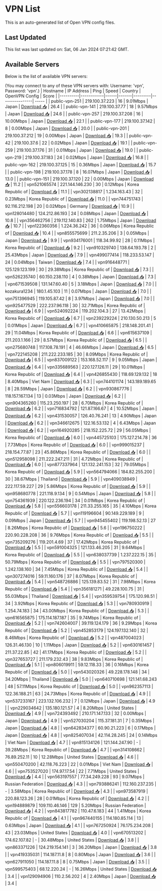 # VPN List

This is an auto-generated list of Open VPN config files.

## Last Updated

This list was last updated on: Sat, 06 Jan 2024 07:21:42 GMT.

## Available Servers

Below is the list of available VPN servers:

(You may connect to any of these VPN servers with: Username: 'vpn', Password: 'vpn'.)
| Hostname | IP Address | Ping | Speed | Country | OpenVPN Config | Score |
|----------|------------|------|-------|---------|----------------| ----- |
| public-vpn-251 | 219.100.37.223 | 16 | 9.01Mbps | Japan | [Download 📥](./configs/server_0_JP.ovpn) | 26.4 |
| public-vpn-141 | 219.100.37.77 | 18 | 9.57Mbps | Japan | [Download 📥](./configs/server_1_JP.ovpn) | 24.6 |
| public-vpn-257 | 219.100.37.208 | 16 | 10.00Mbps | Japan | [Download 📥](./configs/server_2_JP.ovpn) | 22.1 |
| public-vpn-177 | 219.100.37.142 | 8 | 0.00Mbps | Japan | [Download 📥](./configs/server_3_JP.ovpn) | 20.0 |
| public-vpn-201 | 219.100.37.212 | 19 | 0.00Mbps | Japan | [Download 📥](./configs/server_4_JP.ovpn) | 19.3 |
| public-vpn-42 | 219.100.37.6 | 22 | 0.02Mbps | Japan | [Download 📥](./configs/server_5_JP.ovpn) | 19.1 |
| public-vpn-259 | 219.100.37.176 | 31 | 0.01Mbps | Japan | [Download 📥](./configs/server_6_JP.ovpn) | 19.0 |
| public-vpn-219 | 219.100.37.183 | 24 | 0.02Mbps | Japan | [Download 📥](./configs/server_7_JP.ovpn) | 16.8 |
| public-vpn-162 | 219.100.37.125 | 15 | 0.36Mbps | Japan | [Download 📥](./configs/server_8_JP.ovpn) | 15.7 |
| public-vpn-198 | 219.100.37.178 | 8 | 16.07Mbps | Japan | [Download 📥](./configs/server_9_JP.ovpn) | 13.0 |
| public-vpn-151 | 219.100.37.120 | 22 | 0.00Mbps | Japan | [Download 📥](./configs/server_10_JP.ovpn) | 11.2 |
| vpn521065574 | 221.144.146.230 | 30 | 0.12Mbps | Korea Republic of | [Download 📥](./configs/server_11_KR.ovpn) | 11.1 |
| vpn302138817 | 1.234.163.43 | 32 | 0.23Mbps | Korea Republic of | [Download 📥](./configs/server_12_KR.ovpn) | 11.0 |
| vpn744751743 | 92.116.212.198 | 20 | 0.02Mbps | Germany | [Download 📥](./configs/server_13_DE.ovpn) | 10.9 |
| vpn128014480 | 124.212.86.193 | 24 | 0.08Mbps | Japan | [Download 📥](./configs/server_14_JP.ovpn) | 10.8 |
| vpn356462756 | 219.112.140.83 | 262 | 1.75Mbps | Japan | [Download 📥](./configs/server_15_JP.ovpn) | 10.7 |
| vpn122360356 | 1.224.36.242 | 36 | 0.06Mbps | Korea Republic of | [Download 📥](./configs/server_16_KR.ovpn) | 10.4 |
| vpn855575699 | 211.2.35.206 | 3 | 0.05Mbps | Japan | [Download 📥](./configs/server_17_JP.ovpn) | 9.9 |
| vpn934176001 | 118.34.99.92 | 28 | 0.11Mbps | Korea Republic of | [Download 📥](./configs/server_18_KR.ovpn) | 9.2 |
| vpn910329740 | 138.64.193.78 | 2 | 25.43Mbps | Japan | [Download 📥](./configs/server_19_JP.ovpn) | 7.9 |
| vpn499077414 | 118.233.53.147 | 24 | 0.04Mbps | Taiwan | [Download 📥](./configs/server_20_TW.ovpn) | 7.4 |
| vpn916448771 | 125.129.123.199 | 30 | 29.38Mbps | Korea Republic of | [Download 📥](./configs/server_21_KR.ovpn) | 7.3 |
| vpn526235740 | 60.150.238.110 | 4 | 0.38Mbps | Japan | [Download 📥](./configs/server_22_JP.ovpn) | 7.3 |
| vpn671539508 | 131.147.60.40 | 5 | 3.18Mbps | Japan | [Download 📥](./configs/server_23_JP.ovpn) | 7.0 |
| kozakura1234 | 180.1.45.103 | 11 | 0.07Mbps | Japan | [Download 📥](./configs/server_24_JP.ovpn) | 7.0 |
| vpn751396945 | 119.105.87.42 | 8 | 3.97Mbps | Japan | [Download 📥](./configs/server_25_JP.ovpn) | 7.0 |
| vpn925477529 | 222.237.96.118 | 30 | 32.71Mbps | Korea Republic of | [Download 📥](./configs/server_26_KR.ovpn) | 6.9 |
| vpn524092224 | 119.202.104.3 | 27 | 13.42Mbps | Korea Republic of | [Download 📥](./configs/server_27_KR.ovpn) | 6.7 |
| vpn239229224 | 210.130.50.213 | 5 | 0.01Mbps | Japan | [Download 📥](./configs/server_28_JP.ovpn) | 6.7 |
| vpn410665875 | 218.148.201.41 | 29 | 11.04Mbps | Korea Republic of | [Download 📥](./configs/server_29_KR.ovpn) | 6.6 |
| vpn615637109 | 211.203.1.166 | 29 | 8.57Mbps | Korea Republic of | [Download 📥](./configs/server_30_KR.ovpn) | 6.5 |
| vpn275680748 | 117.108.78.191 | 4 | 46.66Mbps | Japan | [Download 📥](./configs/server_31_JP.ovpn) | 6.5 |
| vpn722145208 | 211.222.233.185 | 30 | 8.09Mbps | Korea Republic of | [Download 📥](./configs/server_32_KR.ovpn) | 6.5 |
| vpn837009122 | 153.168.52.117 | 9 | 9.05Mbps | Japan | [Download 📥](./configs/server_33_JP.ovpn) | 6.4 |
| vpn335689563 | 220.127.126.11 | 29 | 10.01Mbps | Korea Republic of | [Download 📥](./configs/server_34_KR.ovpn) | 6.4 |
| vpn426855430 | 118.69.129.132 | 18 | 8.40Mbps | Viet Nam | [Download 📥](./configs/server_35_VN.ovpn) | 6.3 |
| vpn744101174 | 143.189.189.65 | 8 | 28.59Mbps | Japan | [Download 📥](./configs/server_36_JP.ovpn) | 6.2 |
| vpn930867776 | 118.157.167.134 | 13 | 0.03Mbps | Japan | [Download 📥](./configs/server_37_JP.ovpn) | 6.2 |
| vpn904365260 | 115.23.250.197 | 28 | 6.70Mbps | Korea Republic of | [Download 📥](./configs/server_38_KR.ovpn) | 6.2 |
| vpn716834792 | 121.87.166.67 | 4 | 10.52Mbps | Japan | [Download 📥](./configs/server_39_JP.ovpn) | 6.2 |
| vpn431530057 | 126.40.76.241 | 13 | 4.90Mbps | Japan | [Download 📥](./configs/server_40_JP.ovpn) | 6.2 |
| vpn346612675 | 122.16.53.132 | 4 | 6.43Mbps | Japan | [Download 📥](./configs/server_41_JP.ovpn) | 6.2 |
| vpn164920285 | 218.152.225.72 | 29 | 56.05Mbps | Korea Republic of | [Download 📥](./configs/server_42_KR.ovpn) | 6.0 |
| vpn445725103 | 175.127.214.78 | 36 | 7.73Mbps | Korea Republic of | [Download 📥](./configs/server_43_KR.ovpn) | 6.0 |
| vpn999015237 | 218.154.77.87 | 23 | 45.86Mbps | Korea Republic of | [Download 📥](./configs/server_44_KR.ovpn) | 6.0 |
| vpn512958098 | 211.222.247.211 | 31 | 4.72Mbps | Korea Republic of | [Download 📥](./configs/server_45_KR.ovpn) | 6.0 |
| vpn877337964 | 121.132.241.153 | 32 | 79.05Mbps | Korea Republic of | [Download 📥](./configs/server_46_KR.ovpn) | 5.9 |
| vpn564794066 | 184.82.255.200 | 30 | 38.67Mbps | Thailand | [Download 📥](./configs/server_47_TH.ovpn) | 5.9 |
| vpn409038949 | 222.117.59.227 | 29 | 5.86Mbps | Korea Republic of | [Download 📥](./configs/server_48_KR.ovpn) | 5.9 |
| vpn958680778 | 221.118.9.134 | 9 | 0.54Mbps | Japan | [Download 📥](./configs/server_49_JP.ovpn) | 5.8 |
| vpn754361939 | 220.122.236.194 | 34 | 0.01Mbps | Korea Republic of | [Download 📥](./configs/server_50_KR.ovpn) | 5.8 |
| vpn556603178 | 211.33.255.165 | 35 | 4.10Mbps | Korea Republic of | [Download 📥](./configs/server_51_KR.ovpn) | 5.7 |
| vpn119196604 | 90.149.229.189 | 9 | 0.09Mbps | Japan | [Download 📥](./configs/server_52_JP.ovpn) | 5.7 |
| vpn945455402 | 119.198.52.13 | 27 | 8.26Mbps | Korea Republic of | [Download 📥](./configs/server_53_KR.ovpn) | 5.6 |
| vpn196750222 | 220.90.228.208 | 36 | 9.76Mbps | Korea Republic of | [Download 📥](./configs/server_54_KR.ovpn) | 5.5 |
| vpn735209276 | 119.201.4.69 | 37 | 17.42Mbps | Korea Republic of | [Download 📥](./configs/server_55_KR.ovpn) | 5.5 |
| vpn591004325 | 121.133.46.205 | 31 | 9.64Mbps | Korea Republic of | [Download 📥](./configs/server_56_KR.ovpn) | 5.5 |
| vpn638037739 | 1.237.222.15 | 35 | 50.79Mbps | Korea Republic of | [Download 📥](./configs/server_57_KR.ovpn) | 5.5 |
| vpn797520300 | 1.242.138.160 | 34 | 7.45Mbps | Korea Republic of | [Download 📥](./configs/server_58_KR.ovpn) | 5.4 |
| vpn307274016 | 59.11.160.176 | 37 | 8.07Mbps | Korea Republic of | [Download 📥](./configs/server_59_KR.ovpn) | 5.4 |
| vpn548726886 | 125.139.83.52 | 31 | 7.98Mbps | Korea Republic of | [Download 📥](./configs/server_60_KR.ovpn) | 5.4 |
| vpn356181271 | 49.228.100.75 | 31 | 55.03Mbps | Thailand | [Download 📥](./configs/server_61_TH.ovpn) | 5.4 |
| vpn359539754 | 175.120.98.51 | 34 | 3.92Mbps | Korea Republic of | [Download 📥](./configs/server_62_KR.ovpn) | 5.3 |
| vpn780930919 | 1.254.74.183 | 34 | 43.00Mbps | Korea Republic of | [Download 📥](./configs/server_63_KR.ovpn) | 5.3 |
| vpn616565875 | 175.114.187.187 | 35 | 9.74Mbps | Korea Republic of | [Download 📥](./configs/server_64_KR.ovpn) | 5.2 |
| vpn742604007 | 39.119.124.179 | 36 | 9.29Mbps | Korea Republic of | [Download 📥](./configs/server_65_KR.ovpn) | 5.2 |
| vpn452853179 | 124.197.132.140 | 32 | 8.46Mbps | Korea Republic of | [Download 📥](./configs/server_66_KR.ovpn) | 5.2 |
| vpn487004023 | 126.31.46.130 | 10 | 1.11Mbps | Japan | [Download 📥](./configs/server_67_JP.ovpn) | 5.2 |
| vpn630161457 | 211.37.22.85 | 42 | 41.17Mbps | Korea Republic of | [Download 📥](./configs/server_68_KR.ovpn) | 5.2 |
| vpn327653727 | 211.179.232.43 | 38 | 9.83Mbps | Korea Republic of | [Download 📥](./configs/server_69_KR.ovpn) | 5.1 |
| vpn806019911 | 59.12.118.33 | 36 | 0.16Mbps | Korea Republic of | [Download 📥](./configs/server_70_KR.ovpn) | 5.0 |
| vpn543020326 | 49.228.178.148 | 34 | 34.20Mbps | Thailand | [Download 📥](./configs/server_71_TH.ovpn) | 5.0 |
| vpn640710698 | 121.141.68.243 | 48 | 57.11Mbps | Korea Republic of | [Download 📥](./configs/server_72_KR.ovpn) | 5.0 |
| vpn962357113 | 122.36.188.21 | 63 | 24.73Mbps | Korea Republic of | [Download 📥](./configs/server_73_KR.ovpn) | 4.9 |
| vpn537233167 | 223.132.106.232 | 7 | 0.12Mbps | Japan | [Download 📥](./configs/server_74_JP.ovpn) | 4.9 |
| vpn229034642 | 135.180.121.57 | 4 | 8.20Mbps | United States | [Download 📥](./configs/server_75_US.ovpn) | 4.9 |
| vpn724393492 | 210.171.147.133 | 32 | 0.00Mbps | Japan | [Download 📥](./configs/server_76_JP.ovpn) | 4.9 |
| vpn527030204 | 115.37.181.31 | 7 | 0.35Mbps | Japan | [Download 📥](./configs/server_77_JP.ovpn) | 4.8 |
| vpn642834377 | 60.90.21.223 | 6 | 0.17Mbps | Japan | [Download 📥](./configs/server_78_JP.ovpn) | 4.8 |
| vpn825407034 | 42.114.28.245 | 24 | 0.14Mbps | Viet Nam | [Download 📥](./configs/server_79_VN.ovpn) | 4.7 |
| vpn815134126 | 121.144.247.90 | - | 39.28Mbps | Korea Republic of | [Download 📥](./configs/server_80_KR.ovpn) | 4.7 |
| vpn314108662 | 76.89.252.11 | 10 | 12.28Mbps | United States | [Download 📥](./configs/server_81_US.ovpn) | 4.6 |
| vpn550470200 | 42.118.76.223 | 22 | 0.01Mbps | Viet Nam | [Download 📥](./configs/server_82_VN.ovpn) | 4.6 |
| vpn753527020 | 174.97.17.54 | 22 | 7.71Mbps | United States | [Download 📥](./configs/server_83_US.ovpn) | 4.4 |
| vpn563197557 | 77.34.249.228 | 93 | 9.07Mbps | Russian Federation | [Download 📥](./configs/server_84_RU.ovpn) | 4.3 |
| vpn793886241 | 112.160.237.235 | - | 3.58Mbps | Korea Republic of | [Download 📥](./configs/server_85_KR.ovpn) | 4.3 |
| vpn973587919 | 220.88.123.26 | 28 | 0.01Mbps | Korea Republic of | [Download 📥](./configs/server_86_KR.ovpn) | 4.2 |
| vpn194889879 | 109.110.46.146 | 129 | 5.20Mbps | Russian Federation | [Download 📥](./configs/server_87_RU.ovpn) | 4.2 |
| vpn843817782 | 110.47.6.183 | 44 | 1.41Mbps | Korea Republic of | [Download 📥](./configs/server_88_KR.ovpn) | 4.1 |
| vpn967440155 | 114.180.85.114 | 13 | 0.63Mbps | Japan | [Download 📥](./configs/server_89_JP.ovpn) | 4.1 |
| vpn767250924 | 76.175.234.208 | 43 | 23.03Mbps | United States | [Download 📥](./configs/server_90_US.ovpn) | 4.0 |
| vpn670513202 | 174.62.107.82 | - | 30.48Mbps | United States | [Download 📥](./configs/server_91_US.ovpn) | 3.8 |
| vpn863371226 | 124.219.154.141 | 3 | 36.20Mbps | Japan | [Download 📥](./configs/server_92_JP.ovpn) | 3.8 |
| vpn419335031 | 114.187.11.8 | 8 | 0.80Mbps | Japan | [Download 📥](./configs/server_93_JP.ovpn) | 3.6 |
| vpn627911050 | 114.187.11.8 | 8 | 0.75Mbps | Japan | [Download 📥](./configs/server_94_JP.ovpn) | 3.5 |
| vpn599575403 | 68.12.220.24 | - | 16.26Mbps | United States | [Download 📥](./configs/server_95_US.ovpn) | 3.4 |
| vpn129094906 | 110.2.56.202 | 4 | 2.40Mbps | Japan | [Download 📥](./configs/server_96_JP.ovpn) | 3.4 |
